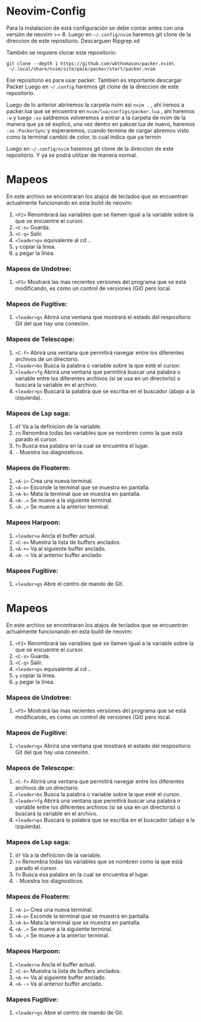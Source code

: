 # Neovim-Config

Para la instalacion de está configuración se debe contar antes con una versión de neovim >= 8.
Luego en `~/.config/nvim` haremos git clone de la direccion de este repositorio.
Descarguen Ripgrep xd

También se requiere clonar este repositorio: 
```shell
git clone --depth 1 https://github.com/wbthomason/packer.nvim\
 ~/.local/share/nvim/site/pack/packer/start/packer.nvim
```
Ese repositorio es para usar packer.
Tambien es importante descargar Packer
Luego en `~/.config` haremos git clone de la direccion de este repositorio.

Luego de lo anterior abriremos la carpeta nvim asi `nvim .` , ahí iremos a packer.lua que se encuentra en ```nvim/lua/configs/packer.lua``` , ahí haremos `:w` y luego `:so` saldremos volveremos a entrar a la carpeta de nvim de la manera que ya sé explicó, una vez dentro en pakcer.lua de nuevo, haremos `:so` `:PackerSync` y esperaremos, cuando termine de cargar abremos visto como la terminal cambió de color, lo cual indica que ya termin 

Luego en `~/.config/nvim` haremos git clone de la direccion de este repositorio.
Y ya se podrá utilizar de manera normal.



# Mapeos

En este archivo se encontraran los atajos de teclados que se encuentran actualmente funcionando en esta build de neovim:
  1. `<F2>` Renombrará las variables que se llamen igual a la variable sobre la que se encuentre el cursor.
  2. `<C-s>` Guarda.
  3. `<C-q>` Salir.
  4. `<leader>pv` equivalente al cd ..
  5. `y` copiar la linea.
  6. `p` pegar la linea.

### Mapeos de Undotree: 
  1. `<F5>` Mostrará las mas recientes versiones del programa que se está modificando, es como un control de versiones (Git) pero local.

### Mapeos de Fugitive: 
  1. `<leader>gs` Abrirá una ventana que mostrará el estado del respositorio Git del que hay una conexión.

### Mapeos de Telescope: 
  1. `<C-f>` Abrirá una ventana que permitirá navegar entre los diferentes archivos de un directorio.
  2. `<leader>bs` Busca la palabra o variable sobre la que esté el cursor.
  3. `<leader>fg` Abrirá una ventana que permitirá buscar una palabra o variable entre los diferentes archivos (si se usa en un directorio) o buscará la  variable en el archivo.
  4. `<leader>ps` Buscará la palabra que se escriba en el buscador (abajo a la izquierda).
	
### Mapeos de Lsp saga: 
  1. `df` Va a la definicion de la variable.
  2. `rn` Renombra todas las variables que se nombren como la que está parado el cursor.
  3. `fn` Busca esa palabra en la cual se encuentra el lugar.
  4. `-` Muestra los diagnosticos.

### Mapeos de Floaterm:
  1. `<A-i>` Crea una nueva terminal.
  2. `<A-o>` Esconde la terminal que se muestra en pantalla.
  3. `<A-k>` Mata la terminal que se muestra en pantalla.
  4. `<A-.>` Se mueve a la siguiente terminal.
  5. `<A-,>` Se mueve a la anterior terminal.

### Mapeos Harpoon:
  1. `<leader>a` Ancla el buffer actual.
  2. `<C-e>` Muestra la lista de buffers anclados.
  3. `<A-+>` Va al siguiente buffer anclado.
  4. `<A-->` Va al anterior buffer anclado.

### Mapeos Fugitive:
  1. `<leader>gs` Abre el centro de mando de Git.
# Mapeos

En este archivo se encontraran los atajos de teclados que se encuentran actualmente funcionando en esta build de neovim:
  1. `<F2>` Renombrará las variables que se llamen igual a la variable sobre la que se encuentre el cursor.
  2. `<C-s>` Guarda.
  3. `<C-q>` Salir.
  4. `<leader>pv` equivalente al cd ..
  5. `y` copiar la linea.
  6. `p` pegar la linea.

### Mapeos de Undotree: 
  1. `<F5>` Mostrará las mas recientes versiones del programa que se está modificando, es como un control de versiones (Git) pero local.

### Mapeos de Fugitive: 
  1. `<leader>gs` Abrirá una ventana que mostrará el estado del respositorio Git del que hay una conexión.

### Mapeos de Telescope: 
  1. `<C-f>` Abrirá una ventana que permitirá navegar entre los diferentes archivos de un directorio.
  2. `<leader>bs` Busca la palabra o variable sobre la que esté el cursor.
  3. `<leader>fg` Abrirá una ventana que permitirá buscar una palabra o variable entre los diferentes archivos (si se usa en un directorio) o buscará la  variable en el archivo.
  4. `<leader>ps` Buscará la palabra que se escriba en el buscador (abajo a la izquierda).
	
### Mapeos de Lsp saga: 
  1. `df` Va a la definicion de la variable.
  2. `rn` Renombra todas las variables que se nombren como la que está parado el cursor.
  3. `fn` Busca esa palabra en la cual se encuentra el lugar.
  4. `-` Muestra los diagnosticos.

### Mapeos de Floaterm:
  1. `<A-i>` Crea una nueva terminal.
  2. `<A-o>` Esconde la terminal que se muestra en pantalla.
  3. `<A-k>` Mata la terminal que se muestra en pantalla.
  4. `<A-.>` Se mueve a la siguiente terminal.
  5. `<A-,>` Se mueve a la anterior terminal.

### Mapeos Harpoon:
  1. `<leader>a` Ancla el buffer actual.
  2. `<C-e>` Muestra la lista de buffers anclados.
  3. `<A-+>` Va al siguiente buffer anclado.
  4. `<A-->` Va al anterior buffer anclado.

### Mapeos Fugitive:
  1. `<leader>gs` Abre el centro de mando de Git.


